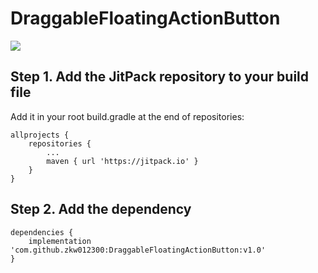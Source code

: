 # DraggableFloatingActionButton
[![](https://jitpack.io/v/zkw012300/DraggableFloatingActionButton.svg)](https://jitpack.io/#zkw012300/DraggableFloatingActionButton)

## Step 1. Add the JitPack repository to your build file
Add it in your root build.gradle at the end of repositories:
```
allprojects {
    repositories {
        ...
        maven { url 'https://jitpack.io' }
    }
}
```
## Step 2. Add the dependency
```
dependencies {
    implementation 'com.github.zkw012300:DraggableFloatingActionButton:v1.0'
}
```
